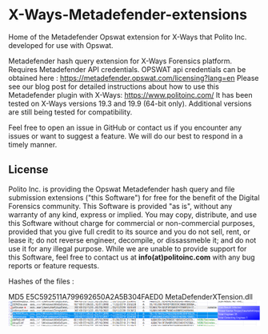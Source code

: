 # X-Ways-Metadefender-extensions
Home of the Metadefender Opswat extension for X-Ways that Polito Inc. developed for use with Opswat.

Metadefender hash query extension for X-Ways Forensics platform. Requires Metadefender API credentials.
OPSWAT api credentials can be obtained here : https://metadefender.opswat.com/licensing?lang=en
Please see our blog post for detailed instructions about how to use this Metadefender plugin with X-Ways: https://www.politoinc.com/ It has been tested on X-Ways versions 19.3 and 19.9 (64-bit only). Additional versions are still being tested for compatibility. 

Feel free to open an issue in GitHub or contact us if you encounter any issues or want to suggest a feature. We will do our best to respond in a timely manner.

## License
Polito Inc. is providing the Opswat Metadefender hash query and file submission extensions ("this Software") for free for the benefit of the Digital Forensics community. This Software is provided "as is", without any warranty of any kind, express or implied. You may copy, distribute, and use this Software without charge for commercial or non-commercial purposes, provided that you give full credit to its source and you do not sell, rent, or lease it; do not reverse engineer, decompile, or dissassmeble it; and do not use it for any illegal purpose. While we are unable to provide support for this Software, feel free to contact us at  <b>info(at)politoinc.com</b>  with any bug reports or feature requests.
<p>Hashes of the files : 

<p>  MD5      E5C592511A799692650A2A5B304FAED0                  MetaDefenderXTension.dll
<img src="./image%20(2).png">
